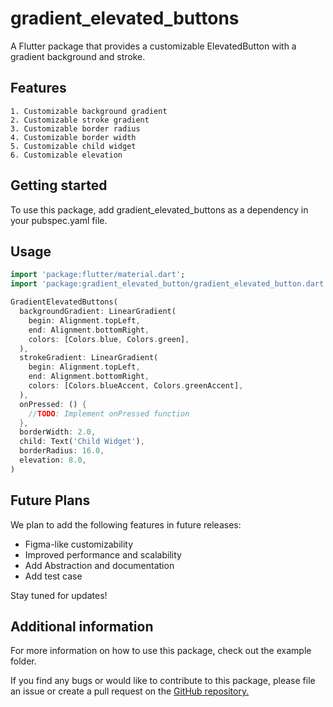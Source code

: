 # gradient_elevated_buttons
A Flutter package that provides a customizable ElevatedButton with a gradient background and stroke.

## Features
    1. Customizable background gradient
    2. Customizable stroke gradient
    3. Customizable border radius
    4. Customizable border width
    5. Customizable child widget
    6. Customizable elevation

## Getting started

To use this package, add gradient_elevated_buttons as a dependency in your pubspec.yaml file.



## Usage


```dart
import 'package:flutter/material.dart';
import 'package:gradient_elevated_button/gradient_elevated_button.dart';

GradientElevatedButtons(
  backgroundGradient: LinearGradient(
    begin: Alignment.topLeft,
    end: Alignment.bottomRight,
    colors: [Colors.blue, Colors.green],
  ),
  strokeGradient: LinearGradient(
    begin: Alignment.topLeft,
    end: Alignment.bottomRight,
    colors: [Colors.blueAccent, Colors.greenAccent],
  ),
  onPressed: () {
    //TODO: Implement onPressed function
  },
  borderWidth: 2.0,
  child: Text('Child Widget'),
  borderRadius: 16.0,
  elevation: 8.0,
)
```


## Future Plans

We plan to add the following features in future releases:

- Figma-like customizability
- Improved performance and scalability
- Add Abstraction and documentation
- Add test case

Stay tuned for updates!

## Additional information
For more information on how to use this package, check out the example folder.

If you find any bugs or would like to contribute to this package, please file an issue or create a pull request on the [GitHub repository.](https://github.com/DeepeshKalura/gradient_elevated_buttons)
